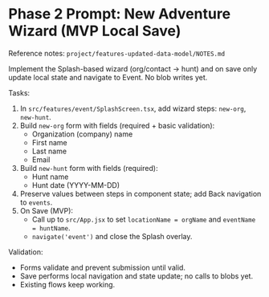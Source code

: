 # Phase 2 Prompt: New Adventure Wizard (MVP Local Save)

Reference notes: `project/features-updated-data-model/NOTES.md`

Implement the Splash-based wizard (org/contact → hunt) and on save only update local state and navigate to Event. No blob writes yet.

Tasks:
1) In `src/features/event/SplashScreen.tsx`, add wizard steps: `new-org`, `new-hunt`.
2) Build `new-org` form with fields (required + basic validation):
   - Organization (company) name
   - First name
   - Last name
   - Email
3) Build `new-hunt` form with fields (required):
   - Hunt name
   - Hunt date (YYYY-MM-DD)
4) Preserve values between steps in component state; add Back navigation to `events`.
5) On Save (MVP):
   - Call up to `src/App.jsx` to set `locationName = orgName` and `eventName = huntName`.
   - `navigate('event')` and close the Splash overlay.

Validation:
- Forms validate and prevent submission until valid.
- Save performs local navigation and state update; no calls to blobs yet.
- Existing flows keep working.
